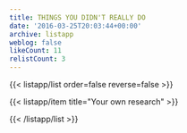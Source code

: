 ```yaml
---
title: THINGS YOU DIDN'T REALLY DO
date: '2016-03-25T20:03:44+00:00'
archive: listapp
weblog: false
likeCount: 11
relistCount: 3
---
```



{{< listapp/list order=false reverse=false >}}

   {{< listapp/item title="Your own research" >}}

{{< /listapp/list >}}
